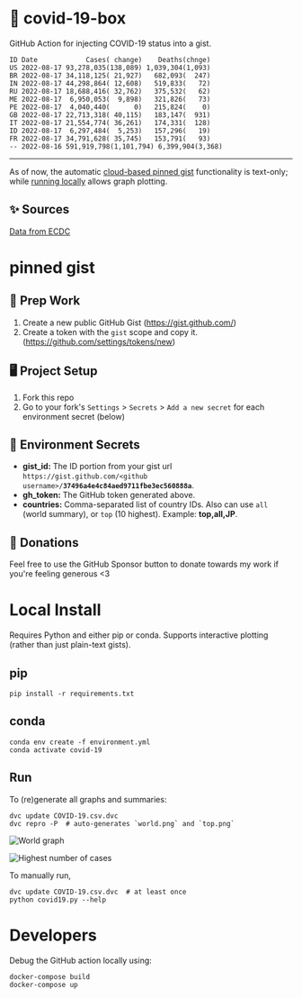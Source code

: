 # 🏥 covid-19-box

GitHub Action for injecting COVID-19 status into a gist.

```
ID Date            Cases( change)    Deaths(chnge)
US 2022-08-17 93,278,035(138,089) 1,039,304(1,093)
BR 2022-08-17 34,118,125( 21,927)   682,093(  247)
IN 2022-08-17 44,298,864( 12,608)   519,833(   72)
RU 2022-08-17 18,688,416( 32,762)   375,532(   62)
ME 2022-08-17  6,950,053(  9,898)   321,826(   73)
PE 2022-08-17  4,040,440(      0)   215,824(    0)
GB 2022-08-17 22,713,318( 40,115)   183,147(  931)
IT 2022-08-17 21,554,774( 36,261)   174,331(  128)
ID 2022-08-17  6,297,484(  5,253)   157,296(   19)
FR 2022-08-17 34,791,628( 35,745)   153,791(   93)
-- 2022-08-16 591,919,798(1,101,794) 6,399,904(3,368)
```

---

As of now, the automatic [cloud-based pinned gist](#pinned-gist) functionality is text-only;
while [running locally](#local-install) allows graph plotting.

## ✨ Sources

[Data from ECDC](https://www.ecdc.europa.eu/en/publications-data/download-todays-data-geographic-distribution-covid-19-cases-worldwide)

# pinned gist

## 🎒 Prep Work
1. Create a new public GitHub Gist (https://gist.github.com/)
1. Create a token with the `gist` scope and copy it. (https://github.com/settings/tokens/new)

## 🖥 Project Setup
1. Fork this repo
1. Go to your fork's `Settings` > `Secrets` > `Add a new secret` for each environment secret (below)

## 🤫 Environment Secrets
- **gist_id:** The ID portion from your gist url `https://gist.github.com/<github username>/`**`37496a4e4c84aed9711fbe3ec560888a`**.
- **gh_token:** The GitHub token generated above.
- **countries:** Comma-separated list of country IDs. Also can use `all` (world summary), or `top` (10 highest). Example: **top,all,JP**.

## 💸 Donations

Feel free to use the GitHub Sponsor button to donate towards my work if you're feeling generous <3

# Local Install

Requires Python and either pip or conda. Supports interactive plotting (rather than just plain-text gists).

## pip

```
pip install -r requirements.txt
```

## conda

```
conda env create -f environment.yml
conda activate covid-19
```

## Run

To (re)generate all graphs and summaries:

```
dvc update COVID-19.csv.dvc
dvc repro -P  # auto-generates `world.png` and `top.png`
```

![World graph](world.png)

![Highest number of cases](top.png)

To manually run,

```
dvc update COVID-19.csv.dvc  # at least once
python covid19.py --help
```

# Developers

Debug the GitHub action locally using:

```
docker-compose build
docker-compose up
```
